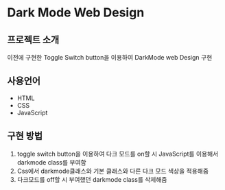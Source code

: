 # Dark Mode Web Design

## 프로젝트 소개
이전에 구현한 Toggle Switch button을 이용하여 DarkMode web Design 구현

## 사용언어
- HTML
- CSS
- JavaScript

## 구현 방법
1. toggle switch button을 이용하여 다크 모드를 on할 시 JavaScript를 이용해서 darkmode class를 부여함
2. Css에서 darkmode클래스와 기본 클래스와 다른 다크 모드 색상을 적용해줌 
3. 다크모드를 off할 시 부여했던 darkmode class를 삭제해줌